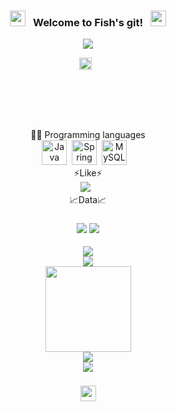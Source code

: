 

<h3 align="center">
  <img src="https://emoji.discord.st/emojis/768b108d-274f-4f44-a634-8477b16efce7.gif" width="25">
  &nbsp; Welcome to Fish's git! &nbsp;
  <img src="https://emoji.discord.st/emojis/768b108d-274f-4f44-a634-8477b16efce7.gif" width="25">
</h3>

<p align="center">
 <img src="https://readme-typing-svg.herokuapp.com/?lines=Hello;Have%20a%20good%20day%20!;Wish%20you%20happy%20!;Always%20learning%20new%20things&font=Fira%20Code&center=true&width=440&height=45&color=f75c7e&vCenter=true&size=22"></a>
	
</p>

<!-- 社交网站 -->
<div align="center">
 <a href="https://twitter.com/fish_214057"><img width="20px" alt="Free Stuff" title="Fish's twitter" src="https://i.imgur.com/OXZM1L6.png"/></a>
		&nbsp;
 </div>
 <h1>&nbsp;</h1>
<div align="center">
👨‍💻 Programming languages
</div>
<div align="center">
  <img src="https://github.com/fish214057/image/blob/main/icon/java.svg" title="Java" alt="Java" width="40" height="40"/>&nbsp;
  <img src="https://github.com/fish214057/image/blob/main/icon/spring.svg" title="Spring" alt="Spring" width="40" height="40"/>&nbsp;
  <img src="https://github.com/fish214057/image/blob/main/icon/mysql.svg" title="MySQL"  alt="MySQL" width="40" height="40"/>&nbsp;
	&nbsp;
</div>


<div align="center">
	⚡Like⚡
</div>
<div align="center">
	<img  src="https://img.shields.io/badge/Steam-171a21?style=flat-square&logo=steam&logoColor=#28B463" />
		&nbsp;
</div>


<div align="center"> 
	📈Data📈
</div>
<div align="center">
	<h3>
		<img  src="https://stats.justsong.cn/api/github?username=fish214057&theme=dark" />
		<img  src="https://stats.justsong.cn/api/csdn?id=qq_52803707&theme=dark" />
	</h3>
</div>

<div align="center">
	<img  src="https://github-readme-streak-stats.herokuapp.com/?user=fish214057" />
</div>
<div align="center">
	<img src="https://metrics.lecoq.io/fish214057?template=classic&config.timezone=Asia%2FShanghai">

</div>
<!--GitHub 统计卡片-->
<div align="center">
	<img height="137px" src="https://github-readme-stats.vercel.app/api?username=fish214057&hide_title=true&hide_border=true&show_icons=trueline_height=21&text_color=000&icon_color=000&bg_color=0,c0c0aa,1cefff&theme=synthwave" />
</div>
<!--ea6161,ffc64d,fffc4d,52fa5ax-->
<div align="center">
	<img  src="https://github-readme-stats.vercel.app/api/top-langs/?username=fish214057&hide_title=true&hide_border=true&layout=compact&langs_count=6&text_color=000&icon_color=fff&bg_color=0,feac5e,c779d0,4bc0c8&theme=graywhite" />
</div>

<div align="center">
	<img src="https://activity-graph.herokuapp.com/graph?username=fish214057&theme=xcode" />
</div>

<h3 align="center">
  <img src="https://emoji.discord.st/emojis/00c6e060-f647-4e9c-b06f-ce5d44866ff3.gif" width="25">
</h3>
